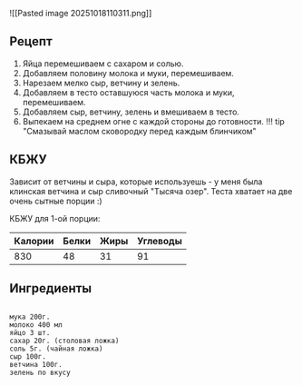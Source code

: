 
![[Pasted image 20251018110311.png]]


## Рецепт 
1. Яйца перемешиваем с сахаром и солью.
2. Добавляем половину молока и муки, перемешиваем. 
3. Нарезаем мелко сыр, ветчину и зелень. 
4. Добавляем в тесто оставшуюся часть молока и муки, перемешиваем. 
5. Добавляем сыр, ветчину, зелень и вмешиваем в тесто.
6. Выпекаем на среднем огне с каждой стороны до готовности.
!!! tip "Смазывай маслом сковородку перед каждым блинчиком"


## КБЖУ 

Зависит от ветчины и сыра, которые используешь - у меня была клинская ветчина и сыр сливочный "Тысяча озер". Теста хватает на две очень сытные порции :) 

КБЖУ для 1-ой порции: 

| Калории | Белки | Жиры | Углеводы |
| ------- | ----- | ---- | -------- |
| 830     | 48    | 31   | 91       |

## Ингредиенты

```{ .text .copy title="Ингредиенты — скопируй" }

мука 200г.
молоко 400 мл
яйцо 3 шт. 
сахар 20г. (столовая ложка)
соль 5г. (чайная ложка)
сыр 100г.
ветчина 100г.
зелень по вкусу
```